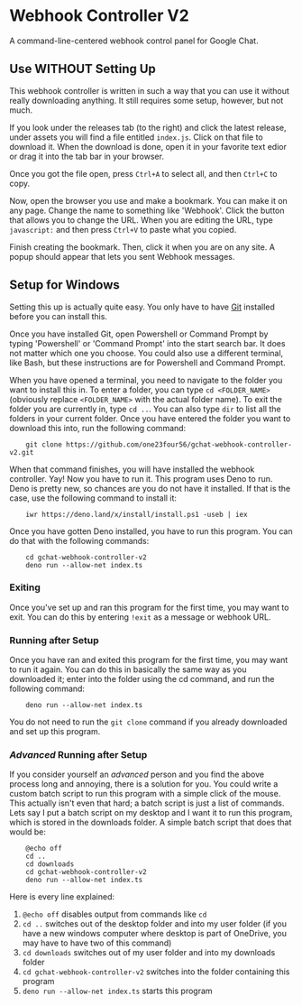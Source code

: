 # Webhook Controller V2

A command-line-centered webhook control panel for Google Chat. 

## Use WITHOUT Setting Up

This webhook controller is written in such a way that you can use it without really downloading anything. It still requires some setup, however, but not much.   

If you look under the releases tab (to the right) and click the latest release, under assets you will find a file entitled `index.js`. Click on that file to download it. When the download is done, open it in your favorite text edior or drag it into the tab bar in your browser.   

Once you got the file open, press `Ctrl+A` to select all, and then `Ctrl+C` to copy.  

Now, open the browser you use and make a bookmark. You can make it on any page. Change the name to something like 'Webhook'. Click the button that allows you to change the URL. When you are editing the URL, type `javascript:` and then press `Ctrl+V` to paste what you copied.   

Finish creating the bookmark. Then, click it when you are on any site. A popup should appear that lets you sent Webhook messages. 

## Setup for Windows

Setting this up is actually quite easy. You only have to have [Git](https://git-scm.com/downloads) installed before you can install this.  

Once you have installed Git, open Powershell or Command Prompt by typing 'Powershell' or 'Command Prompt' into the start search bar. It does not matter which one you choose. You could also use a different terminal, like Bash, but these instructions are for Powershell and Command Prompt.  

When you have opened a terminal, you need to navigate to the folder you want to install this in. To enter a folder, you can type  `cd <FOLDER_NAME>` (obviously replace `<FOLDER_NAME>` with the actual folder name). To exit the folder you are currently in, type `cd ..`. You can also type `dir` to list all the folders in your current folder. Once you have entered the folder you want to download this into, run the following command:

        git clone https://github.com/one23four56/gchat-webhook-controller-v2.git
        
When that command finishes, you will have installed the webhook controller. Yay! Now you have to run it. This program uses Deno to run. Deno is pretty new, so chances are you do not have it installed. If that is the case, use the following command to install it:

        iwr https://deno.land/x/install/install.ps1 -useb | iex

Once you have gotten Deno installed, you have to run this program. You can do that with the following commands:

        cd gchat-webhook-controller-v2
        deno run --allow-net index.ts

### Exiting 

Once you've set up and ran this program for the first time, you may want to exit. You can do this by entering `!exit` as a message or webhook URL. 

### Running after Setup

Once you have ran and exited this program for the first time, you may want to run it again. You can do this in basically the same way as you downloaded it; enter into the folder using the cd command, and run the following command: 

        deno run --allow-net index.ts

You do not need to run the `git clone` command if you already downloaded and set up this program. 

### *Advanced* Running after Setup 

If you consider yourself an *advanced* person and you find the above process long and annoying, there is a solution for you. You could write a custom batch script to run this program with a simple click of the mouse. This actually isn't even that hard; a batch script is just a list of commands. Lets say I put a batch script on my desktop and I want it to run this program, which is stored in the downloads folder. A simple batch script that does that would be:

        @echo off 
        cd ..
        cd downloads 
        cd gchat-webhook-controller-v2
        deno run --allow-net index.ts
        
Here is every line explained: 

1. `@echo off` disables output from commands like `cd`
2. `cd ..` switches out of the desktop folder and into my user folder (if you have a new windows computer where desktop is part of OneDrive, you may have to have two of this command)
3. `cd downloads` switches out of my user folder and into my downloads folder
4. `cd gchat-webhook-controller-v2` switches into the folder containing this program 
5. `deno run --allow-net index.ts` starts this program
